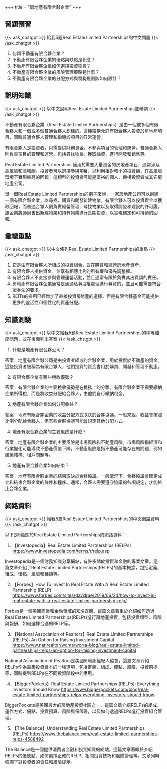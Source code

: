 +++
title = "房地產有限合夥企業"
+++
## 習題預習
{{< ask_chatgpt >}}
給我5題Real Estate Limited Partnerships的中文問題
{{< /ask_chatgpt >}}



1. 何謂不動產有限合夥企業？
2. 不動產有限合夥企業的優點與缺點是什麼？
3. 不動產有限合夥企業如何選擇投資物業？
4. 不動產有限合夥企業的風險管理策略是什麼？
5. 不動產有限合夥企業的分配方式與稅務規劃該如何設計？   

## 說明知識
{{< ask_chatgpt >}}
以中文說明Real Estate Limited Partnerships並舉例
{{< /ask_chatgpt >}}



不動產有限合夥企業（Real Estate Limited Partnerships）是由一個或多個有限合夥人和一個或多個普通合夥人創建的。這種結構允許有限合夥人投資於房地產項目，同時普通合夥人管理和指導該項目的日常運營。

有限合夥人是投資者，只需提供財務資金，不參與項目的管理和運營。普通合夥人則負責項目的管理和運營，包括尋找物業、獲取融資、進行開發和銷售等。

Real Estate Limited Partnerships 適用於需要大量資金的房地產項目，通常涉及高風險和高報酬。投資者可以選擇參與項目，以利用相對較小的投資額，在高風險環境下實現較高的回報。這類型的投資者可能是富裕的個人、機構投資者或其它房地產公司。

舉一個Real Estate Limited Partnerships的例子來說，一家房地產公司可以創建一個有限合夥企業，以尋找、購買和開發新建物業。有限合夥人可以投資資金以獲取回報，而普通合夥人則負責經營管理、尋找物業以及取得開發和建設的許可證。該企業將通過售出新建物業和持有物業進行長期投資，以實現穩定和可持續的回報。   

## 彙總重點
{{< ask_chatgpt >}}
以中文條列Real Estate Limited Partnerships的重點
{{< /ask_chatgpt >}}



1. 它是由有限合夥人所組成的投資組合，旨在購買和經營房地產資產。
2. 有限合夥人提供資金，並享有相應比例的所有權和優先調整權。
3. 有限合夥人不直接參與管理運營活動，並且通常有限於負責其出資額的責任。
4. 房地產有限合夥企業通常是通過私募股權處理進行募資的，並且可能需要符合證券法的要求。
5. REITs的採用已經增加了直接投資房地產的選擇，但是有限合夥基金可能提供更多的靈活性和個性化的資產分配。   

## 知識測驗
{{< ask_chatgpt >}}
以中文給我5題Real Estate Limited Partnerships的中等難度問題，並在後面列出答案
{{< /ask_chatgpt >}}



1. 什麼是地產有限合夥公司？

答案：地產有限合夥公司是由投資者組成的合夥企業，用於投資於不動產的資金。這些投資者被稱為有限合夥人，他們投資的資金會用於購買、開發和管理不動產。

2. 有限合夥企業有哪些稅收優勢？

答案：有限合夥企業的主要稅收優勢是在稅務上的分離。有限合夥企業不需要繳納企業所得稅，而是將收益分配給合夥人，由他們自行繳納稅金。

3. 地產有限合夥企業如何分配收益？

答案：地產有限合夥企業的收益分配方式取決於合夥協議。一般來說，收益會按照比例分配給合夥人，但有些合夥協議可能會規定其他分配方式。

4. 地產有限合夥企業的主要風險是什麼？

答案：地產有限合夥企業的主要風險是市場風險和不動產風險。市場風險指經濟和行業變化可能導致不動產價值下降，不動產風險是指不動產可能存在的問題，例如建築結構、租戶問題等。

5. 地產有限合夥企業如何結束？

答案：地產有限合夥企業的結束取決於合夥協議。一般情況下，合夥協議會確定成立和結束合夥企業的條件和程序。通常，合夥人需要遵守協議的各項規定，才能終止合夥企業。   

## 網路資料
{{< ask_chatgpt >}}
給我5篇Real Estate Limited Partnerships的中文網路資料
{{< /ask_chatgpt >}}



以下是5篇關於Real Estate Limited Partnerships的網路資料：

1. 【Investopedia】Real Estate Limited Partnerships (RELPs)
https://www.investopedia.com/terms/r/relp.asp

Investopedia是一個財務知識分享網站，有許多關於投資和金融的專業文章。這篇文章介紹了Real Estate Limited Partnerships(RELPs)的基本概念，包括定義、組成、優點、風險和種類等。

2. 【Forbes】How To Invest In Real Estate With A Real Estate Limited Partnership (RELP)
https://www.forbes.com/sites/davidrae/2019/06/24/how-to-invest-in-real-estate-with-a-real-estate-limited-partnership-relp/

Forbes是一個美國商業和金融領域的知名媒體，這篇文章著重於介紹如何透過Real Estate Limited Partnerships(RELPs)進行房地產投資，包括投資類型、風險與報酬、如何選擇合適的RELP等。

3. 【National Association of Realtors】Real Estate Limited Partnerships (RELPs): An Option for Raising Investment Capital
https://www.nar.realtor/wcma/wcma-blog/real-estate-limited-partnerships-relps-an-option-for-raising-investment-capital

National Association of Realtors是美國房地產經紀人協會，這篇文章介紹RELPs作為籌集投資資本的一種選項，包括定義、組成、優點、風險、投資前提等，同時提到RELPs在不同投資階段中的應用。

4. 【BiggerPockets】Real Estate Limited Partnerships (RELPs): Everything Investors Should Know
https://www.biggerpockets.com/blog/real-estate-limited-partnerships-relps-everything-investors-should-know

BiggerPockets是美國最大的房地產投資社區之一，這篇文章介紹RELPs的組成、運作方式、優點、投資預算、風險與保障等，以及如何透過RELPs進行投資組合管理。

5. 【The Balance】Understanding Real Estate Limited Partnerships (RELPs)
https://www.thebalance.com/real-estate-limited-partnerships-relps-4588492

The Balance是一個提供消費者金融和投資知識的網站，這篇文章著眼於介紹RELPs的優缺點、如何選擇正確的RELP、相關投資技巧和風險管理等。文章同時強調了對投資者的責任和風險提示。   

